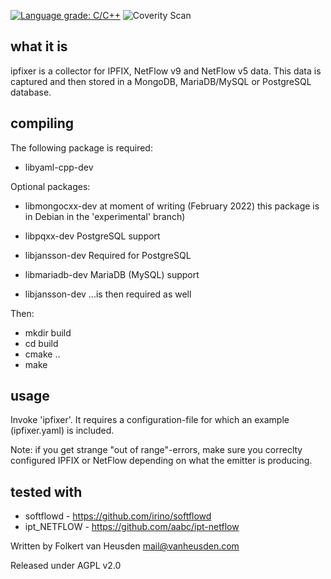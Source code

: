 [![Language grade: C/C++](https://img.shields.io/lgtm/grade/cpp/g/folkertvanheusden/ipfixer.svg?logo=lgtm&logoWidth=18)](https://lgtm.com/projects/g/folkertvanheusden/ipfixer/context:cpp)
![Coverity Scan](https://shields.api-test.nl:/coverity/scan/24517)


what it is
----------

ipfixer is a collector for IPFIX, NetFlow v9 and
NetFlow v5 data.
This data is captured and then stored in a MongoDB,
MariaDB/MySQL or PostgreSQL database.


compiling
---------

The following package is required:

 * libyaml-cpp-dev

Optional packages:

 * libmongocxx-dev  at moment of writing (February
                    2022) this package is in Debian
                    in the 'experimental' branch)

 * libpqxx-dev      PostgreSQL support
 * libjansson-dev   Required for PostgreSQL

 * libmariadb-dev   MariaDB (MySQL) support
 * libjansson-dev   ...is then required as well


Then:

 * mkdir build
 * cd build
 * cmake ..
 * make


usage
-----

Invoke 'ipfixer'. It requires a configuration-file
for which an example (ipfixer.yaml) is included.

Note: if you get strange "out of range"-errors, make
sure you correclty configured IPFIX or NetFlow
depending on what the emitter is producing.


tested with
-----------

* softflowd   - https://github.com/irino/softflowd
* ipt_NETFLOW - https://github.com/aabc/ipt-netflow


Written by Folkert van Heusden <mail@vanheusden.com>

Released under AGPL v2.0
